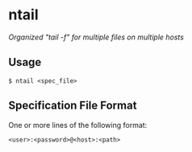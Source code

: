 # ntail

*Organized "tail -f" for multiple files on multiple hosts*

## Usage

`$ ntail <spec_file>`

## Specification File Format

One or more lines of the following format:

`<user>:<password>@<host>:<path>`
